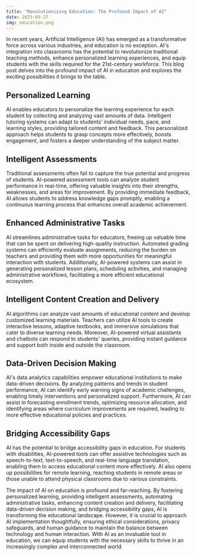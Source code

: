 ```yaml
---
title: "Revolutionizing Education: The Profound Impact of AI"
date: 2023-05-27
img: education.png
---
```

In recent years, Artificial Intelligence (AI) has emerged as a transformative force across various industries, and education is no exception. AI's integration into classrooms has the potential to revolutionize traditional teaching methods, enhance personalized learning experiences, and equip students with the skills required for the 21st-century workforce. This blog post delves into the profound impact of AI in education and explores the exciting possibilities it brings to the table.

## Personalized Learning
AI enables educators to personalize the learning experience for each student by collecting and analyzing vast amounts of data. Intelligent tutoring systems can adapt to students' individual needs, pace, and learning styles, providing tailored content and feedback. This personalized approach helps students to grasp concepts more effectively, boosts engagement, and fosters a deeper understanding of the subject matter.

## Intelligent Assessments
Traditional assessments often fail to capture the true potential and progress of students. AI-powered assessment tools can analyze student performance in real-time, offering valuable insights into their strengths, weaknesses, and areas for improvement. By providing immediate feedback, AI allows students to address knowledge gaps promptly, enabling a continuous learning process that enhances overall academic achievement.

## Enhanced Administrative Tasks
AI streamlines administrative tasks for educators, freeing up valuable time that can be spent on delivering high-quality instruction. Automated grading systems can efficiently evaluate assignments, reducing the burden on teachers and providing them with more opportunities for meaningful interaction with students. Additionally, AI-powered systems can assist in generating personalized lesson plans, scheduling activities, and managing administrative workflows, facilitating a more efficient educational ecosystem.

## Intelligent Content Creation and Delivery
AI algorithms can analyze vast amounts of educational content and develop customized learning materials. Teachers can utilize AI tools to create interactive lessons, adaptive textbooks, and immersive simulations that cater to diverse learning needs. Moreover, AI-powered virtual assistants and chatbots can respond to students' queries, providing instant guidance and support both inside and outside the classroom.

## Data-Driven Decision Making
AI's data analytics capabilities empower educational institutions to make data-driven decisions. By analyzing patterns and trends in student performance, AI can identify early warning signs of academic challenges, enabling timely interventions and personalized support. Furthermore, AI can assist in forecasting enrollment trends, optimizing resource allocation, and identifying areas where curriculum improvements are required, leading to more effective educational policies and practices.

## Bridging Accessibility Gaps
AI has the potential to bridge accessibility gaps in education. For students with disabilities, AI-powered tools can offer assistive technologies such as speech-to-text, text-to-speech, and real-time language translation, enabling them to access educational content more effectively. AI also opens up possibilities for remote learning, reaching students in remote areas or those unable to attend physical classrooms due to various constraints.

The impact of AI on education is profound and far-reaching. By fostering personalized learning, providing intelligent assessments, automating administrative tasks, enhancing content creation and delivery, facilitating data-driven decision making, and bridging accessibility gaps, AI is transforming the educational landscape. However, it is crucial to approach AI implementation thoughtfully, ensuring ethical considerations, privacy safeguards, and human guidance to maintain the balance between technology and human interaction. With AI as an invaluable tool in education, we can equip students with the necessary skills to thrive in an increasingly complex and interconnected world.
